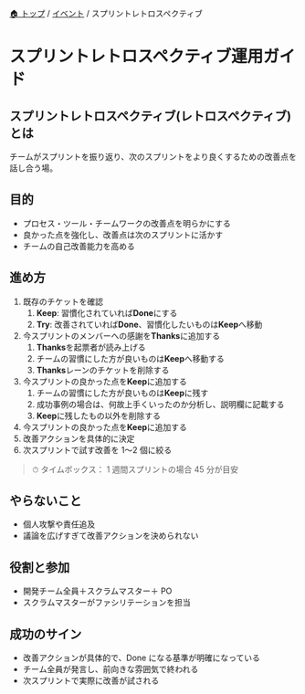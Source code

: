 [🏠 トップ](/README.md) / [イベント](/docs/events/README.md) / スプリントレトロスペクティブ

# スプリントレトロスペクティブ運用ガイド

## スプリントレトロスペクティブ(レトロスペクティブ)とは

チームがスプリントを振り返り、次のスプリントをより良くするための改善点を話し合う場。

## 目的

- プロセス・ツール・チームワークの改善点を明らかにする
- 良かった点を強化し、改善点は次のスプリントに活かす
- チームの自己改善能力を高める

## 進め方

1. 既存のチケットを確認
   1. **Keep**: 習慣化されていれば**Done**にする
   2. **Try**: 改善されていれば**Done**、習慣化したいものは**Keep**へ移動
2. 今スプリントのメンバーへの感謝を**Thanks**に追加する
   1. **Thanks**を起票者が読み上げる
   2. チームの習慣にした方が良いものは**Keep**へ移動する
   3. **Thanks**レーンのチケットを削除する
3. 今スプリントの良かった点を**Keep**に追加する
   1. チームの習慣にした方が良いものは**Keep**に残す
   2. 成功事例の場合は、何故上手くいったのか分析し、説明欄に記載する
   3. **Keep**に残したもの以外を削除する
4. 今スプリントの良かった点を**Keep**に追加する
5. 改善アクションを具体的に決定
6. 次スプリントで試す改善を 1〜2 個に絞る

> ⏱ タイムボックス： 1 週間スプリントの場合 45 分が目安

## やらないこと

- 個人攻撃や責任追及
- 議論を広げすぎて改善アクションを決められない

## 役割と参加

- 開発チーム全員＋スクラムマスター＋ PO
- スクラムマスターがファシリテーションを担当

## 成功のサイン

- 改善アクションが具体的で、Done になる基準が明確になっている
- チーム全員が発言し、前向きな雰囲気で終われる
- 次スプリントで実際に改善が試される
